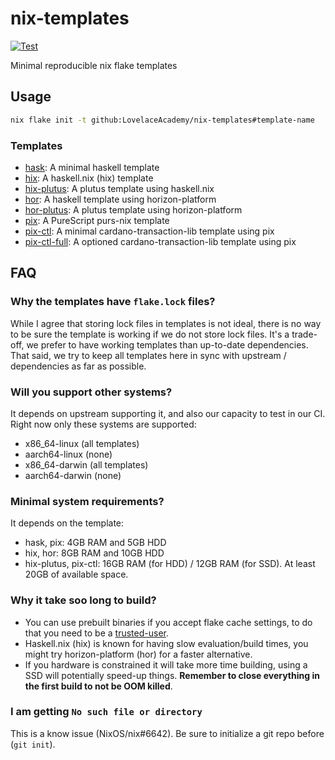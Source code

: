 # nix-templates

[![Test](https://github.com/LovelaceAcademy/nix-templates/actions/workflows/test.yml/badge.svg?branch=main)](https://github.com/LovelaceAcademy/nix-templates/actions/workflows/test.yml?query=branch%3Amain)

Minimal reproducible nix flake templates

## Usage

```bash
nix flake init -t github:LovelaceAcademy/nix-templates#template-name
```

### Templates

- [hask](./hask): A minimal haskell template
- [hix](./hix): A haskell.nix (hix) template
- [hix-plutus](./hix-plutus): A plutus template using haskell.nix
- [hor](./hor): A haskell template using horizon-platform
- [hor-plutus](./hor-plutus): A plutus template using horizon-platform
- [pix](./pix): A PureScript purs-nix template
- [pix-ctl](./pix-ctl): A minimal cardano-transaction-lib template using pix
- [pix-ctl-full](./pix-ctl-full): A optioned cardano-transaction-lib template using pix

## FAQ

### Why the templates have `flake.lock` files?

While I agree that storing lock files in templates is not ideal, there is no way to be sure the template is working if we do not store lock files. It's a trade-off, we prefer to have working templates than up-to-date dependencies. That said, we try to keep all templates here in sync with upstream / dependencies as far as possible.

### Will you support other systems?

It depends on upstream supporting it, and also our capacity to test in our CI. Right now only these systems are supported:

- x86_64-linux (all templates)
- aarch64-linux (none)
- x86_64-darwin (all templates)
- aarch64-darwin (none)

### Minimal system requirements?

It depends on the template:

- hask, pix: 4GB RAM and 5GB HDD
- hix, hor: 8GB RAM and 10GB HDD
- hix-plutus, pix-ctl: 16GB RAM (for HDD) / 12GB RAM (for SSD). At least 20GB of available space.

### Why it take soo long to build?

- You can use prebuilt binaries if you accept flake cache settings, to do that you need to be a [trusted-user](https://nixos.org/manual/nix/stable/command-ref/conf-file.html#conf-trusted-users).
- Haskell.nix (hix) is known for having slow evaluation/build times, you might try horizon-platform (hor) for a faster alternative.
- If you hardware is constrained it will take more time building, using a SSD will potentially speed-up things. **Remember to close everything in the first build to not be OOM killed**.

### I am getting `No such file or directory`

This is a know issue (NixOS/nix#6642). Be sure to initialize a git repo before (`git init`).
